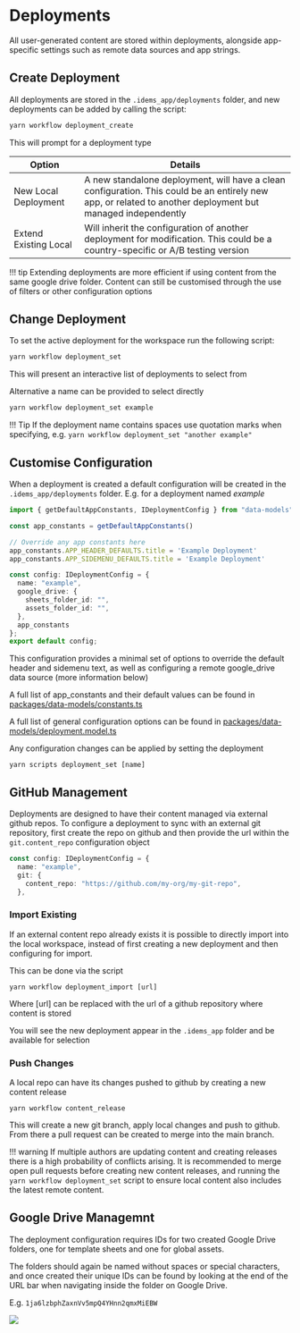 # Deployments

All user-generated content are stored within deployments, alongside app-specific settings such as remote data sources and app strings.




## Create Deployment
All deployments are stored in the `.idems_app/deployments` folder, and new deployments can be added by calling the script:

```sh
yarn workflow deployment_create
```
This will prompt for a deployment type

| Option      | Details          | 
| --------- | ------------  | 
| New Local Deployment	    | A new standalone deployment, will have a clean configuration. This could be an entirely new app, or related to another deployment but managed independently      | 
| Extend Existing Local	    | Will inherit the configuration of another deployment for modification. This could be a country-specific or A/B testing version      | 

!!! tip
    Extending deployments are more efficient if using content from the same google drive folder. Content can still be customised through the use of filters or other configuration options

## Change Deployment
To set the active deployment for the workspace run the following script:
```sh
yarn workflow deployment_set
```
This will present an interactive list of deployments to select from

Alternative a name can be provided to select directly
```sh
yarn workflow deployment_set example
```

!!! Tip
    If the deployment name contains spaces use quotation marks when specifying, e.g. `yarn workflow deployment_set "another example"`


## Customise Configuration
When a deployment is created a default configuration will be created in the `.idems_app/deployments` folder. E.g. for a deployment named *example*

```ts title=".idems_app/deployments/example/config.ts"
import { getDefaultAppConstants, IDeploymentConfig } from "data-models";

const app_constants = getDefaultAppConstants()

// Override any app constants here
app_constants.APP_HEADER_DEFAULTS.title = 'Example Deployment'
app_constants.APP_SIDEMENU_DEFAULTS.title = 'Example Deployment'

const config: IDeploymentConfig = {
  name: "example",
  google_drive: {
    sheets_folder_id: "",
    assets_folder_id: "",
  },
  app_constants
};
export default config;
```
This configuration provides a minimal set of options to override the default header and sidemenu text, as well as configuring a remote google_drive data source (more information below)

A full list of app_constants and their default values can be found in [packages/data-models/constants.ts](https://github.com/IDEMSInternational/parenting-app-ui/blob/master/packages/data-models/constants.ts)

A full list of general configuration options can be found in [packages/data-models/deployment.model.ts](https://github.com/IDEMSInternational/parenting-app-ui/blob/master/packages/data-models/deployment.model.ts)

Any configuration changes can be applied by setting the deployment
```
yarn scripts deployment_set [name]
```


## GitHub Management
Deployments are designed to have their content managed via external github repos. To configure a deployment to sync with an external git repository, first create the repo on github and then provide the url within the `git.content_repo` configuration object

```ts
const config: IDeploymentConfig = {
  name: "example",
  git: {
    content_repo: "https://github.com/my-org/my-git-repo",
  },
```


### Import Existing
If an external content repo already exists it is possible to directly import into the local workspace, instead of first creating a new deployment and then configuring for import. 

This can be done via the script
```
yarn workflow deployment_import [url]
```
Where [url] can be replaced with the url of a github repository where content is stored

You will see the new deployment appear in the `.idems_app` folder and be available for selection


### Push Changes
A local repo can have its changes pushed to github by creating a new content release
```
yarn workflow content_release
```
This will create a new git branch, apply local changes and push to github. From there a pull request can be created to merge into the main branch.

!!! warning
    If multiple authors are updating content and creating releases there is a high probability of conflicts arising. It is recommended to merge open pull requests before creating new content releases, and running the `yarn workflow deployment_set` script to ensure local content also includes the latest remote content.

## Google Drive Managemnt
The deployment configuration requires IDs for two created Google Drive folders, one for template sheets and one for global assets. 

The folders should again be named without spaces or special characters, and once created their unique IDs can be found by looking at the end of the URL bar when navigating inside the folder on Google Drive.

E.g. `1ja6lzbphZaxnVv5mpQ4YHnn2qmxMiEBW`

![](images/deployment-gdrive-ids.png)



